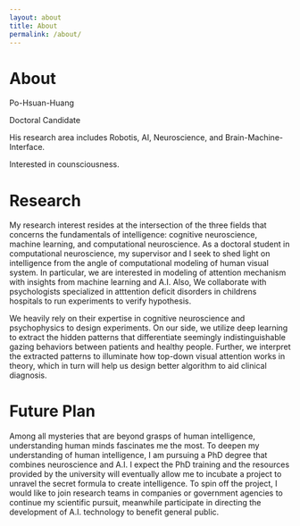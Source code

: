 ```yaml
---
layout: about
title: About
permalink: /about/
---
```


# About
Po-Hsuan-Huang

Doctoral Candidate

His research area includes Robotis, AI, Neuroscience, and Brain-Machine-Interface.

Interested in counsciousness.

# Research
  My research interest resides at the intersection of the three fields that concerns the fundamentals of intelligence: cognitive neuroscience, machine learning, and computational neuroscience. As a doctoral student in computational neuroscience, my supervisor and I seek to shed light on intelligence from the angle of computational modeling of human visual system. In particular, we are interested in modeling of  attention mechanism with insights from machine learning and A.I. Also, We collaborate with psychologists specialized in atttention deficit disorders in childrens hospitals to run experiments to verify hypothesis. 

 We heavily rely on their expertise in cognitive neuroscience and psychophysics to design experiments. On our side, we utilize deep learning to extract the hidden patterns that differentiate seemingly indistinguishable gazing behaviors between patients and healthy people. Further, we interpret the extracted patterns to illuminate how top-down visual attention works in theory, which in turn will help us design better algorithm to aid clinical diagnosis. 

# Future Plan 
 
Among all mysteries that are beyond grasps of human intelligence, understanding human minds fascinates me the most. To deepen my understanding of human intelligence, I am pursuing a PhD degree that combines neuroscience and A.I. I expect the PhD training and the resources provided by the university will eventually allow me to incubate a project to unravel the secret formula to create intelligence.  To spin off the project, I would like to join research teams in companies or government agencies to continue my scientific pursuit, meanwhile participate in directing the development of A.I. technology to benefit general public.



